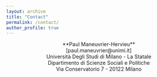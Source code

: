 ```yaml
---
layout: archive
title: "Contact"
permalink: /contact/
author_profile: true
---
```




<div align="center">**Paul Maneuvrier-Hervieu**
<br>[paul.maneuvrier@unimi.it]
<br>Università Degli Studi di Milano - La Statale
<br>Dipartimento di Scienze Sociali e Politiche
<br>Via Conservatorio 7 - 20122 Milano</div>


